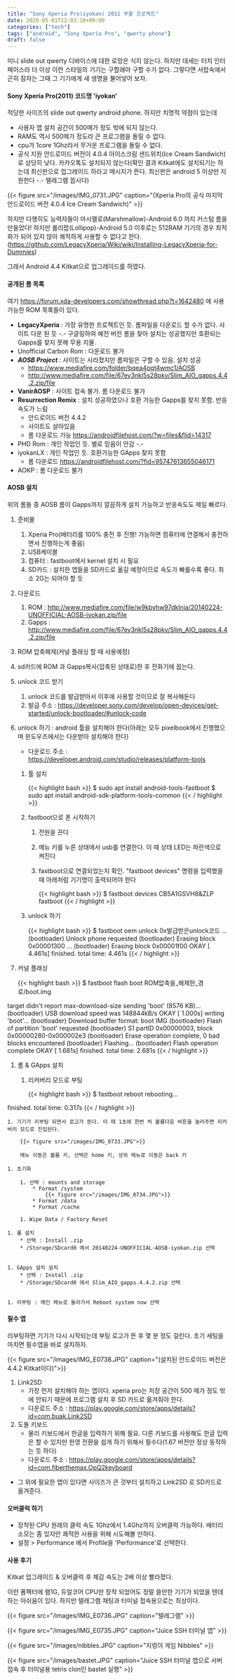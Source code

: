 ```yaml
---
title: "Sony Xperia Pro(iyokan) 2011 부활 프로젝트"
date: 2020-05-01T12:03:18+09:00
categories: ["tech"]
tags: ["android", "Sony Xperia Pro", "qwerty phone"]
draft: false
---
```


미니 slide out qwerty 디바이스에 대한 로망은 식지 않는다. 하지만 대세는 터치 인터페이스라 더 이상 이런 스타일의 기기는 구할래야 구할 수가 없다. 그렇다면 서랍속에서 곤히 잠자는 그때 그 기기에게 새 생명을 불어넣어 보자. 

#### Sony Xperia Pro(2011) 코드명 'iyokan'

적당한 사이즈의 slide out qwerty android phone. 하지만 치명적 약점이 있는데

* 사용자 앱 설치 공간이 500메가 정도 밖에 되지 않는다.
* RAM도 역시 500메가 정도라 큰 프로그램을 돌릴 수 없다.
* cpu가 1core 1Ghz라서 무거운 프로그램을 돌릴 수 없다.
* 공식 지원 안드로이드 버전이 4.0.4 아이스크림 샌드위치(Ice Cream Sandwich) 로 상당히 낮다. 카카오톡도 설치되지 않는다(확인 결과 Kitkat에도 설치되기는 하는데 최신판으로 업그레이드 하라고 메시지가 뜬다. 최신판은 android 5 이상만 지원한다 -.- 텔레그램 씁시다)

{{< figure src="/images/IMG_0731.JPG" caption="(Xperia Pro의 공식 마지막 안드로이드 버전 4.0.4 Ice Cream Sandwich)" >}}

하지만 다행히도 능력자들이 마시멜로(Marshmallow)-Android 6.0 까지 커스텀 롬을 만들었다! 하지만 롤리팝(Lollipop)-Android 5.0 이후로는  512RAM 기기의 경우 최적화가 되어 있지 않아 쾌적하게 사용할 수 없다고 한다.
(https://github.com/LegacyXperia/Wiki/wiki/Installing-LegacyXperia-for-Dummies)

그래서 Android 4.4 Kitkat으로 업그레이드를 하였다.

#### 공개된 롬 목록

여기 https://forum.xda-developers.com/showthread.php?t=1642480 에 사용가능한  ROM 목록들이 있다.

* __LegacyXperia__ : 가장 유명한 프로젝트인 듯. 롬파일을 다운로드 할 수가 없다. 사이트 다운 된 듯 -.- 구글링하여 예전 버전 롬을 찾아 설치는 성공했지만 호환되는 Gapps를 찾지 못해 무용 지물.
* Unofficial Carbon Rom : 다운로드 불가
* ___AOSB Project___ : 사이트는 사라졌지만 롬파일은 구할 수 있음. 설치 성공
	* https://www.mediafire.com/folder/bqea4oqt4wmc1/AOSB
	* http://www.mediafire.com/file/67ey3nkl5s28pky/Slim_AIO_gapps.4.4.2.zip/file
* __VanirAOSP__ : 사이트 접속 불가. 롬 다운로드 불가
* __Resurrection Remix__ : 설치 성공하였으나 호환 가능한 Gapps를 찾지 못함. 반응 속도가 느림
	* 안드로이드 버전 4.4.2
	* 사이트도 살아있음
	* 롬 다운로드 가능 https://androidfilehost.com/?w=files&flid=14317
* PHD Rom : 개인 작업인 듯. 별로 믿음이 안감 -.-
* iyokanLX : 개인 작업인 듯. 호환가능한 GApps 찾지 못함
	* 롬 다운로드 https://androidfilehost.com/?fid=95747613655046171
* AOKP : 롬 다운로드 불가

#### AOSB 설치

위의 롬들 중 AOSB 롬이 Gapps까지 깔끔하게 설치 가능하고 반응속도도 제일 빠르다.

1. 준비물
	1. Xperia Pro(배터리를 100% 충전 후 진행! 가능하면 컴퓨터에 연결해서 충전하면서 진행하는게 좋음)
	1. USB케이블
	1. 컴퓨터 : fastboot에서 kernel 설치 시 필요
	2. SD카드 : 설치한 앱들을 SD카드로 옮길 예정이므로 속도가 빠를수록 좋다. 최소 2G는 되어야 할 듯
1. 다운로드
	1. ROM : http://www.mediafire.com/file/w9kbvhw97dklnja/20140224-UNOFFICIAL-AOSB-iyokan.zip/file
	1. Gapps : http://www.mediafire.com/file/67ey3nkl5s28pky/Slim_AIO_gapps.4.4.2.zip/file
1. ROM 압축해제(커널 플래싱 할 때 사용예정)
1. sd카드에 ROM 과 Gapps복사(압축된 상태로)한 후 전화기에 꼽는다.
1. unlock 코드 받기
	1. unlock 코드를 발급받아서 이후에 사용할 것이므로 잘 복사해둔다
	1. 발급 주소 : https://developer.sony.com/develop/open-devices/get-started/unlock-bootloader/#unlock-code
1. unlock 하기 : android 툴을 설치해야 한다(아래는 모두 pixelbook에서 진행했으며 윈도우즈에서는 다운받아 설치해야 한다) 
	
	* 다운로드 주소 : https://developer.android.com/studio/releases/platform-tools

	1. 툴 설치 
	
		{{< highlight bash >}}
$ sudo apt install android-tools-fastboot
$ sudo apt install android-sdk-platform-tools-common
{{< / highlight >}}

	1. fastboot으로 폰 시작하기
	
		1. 전원을 끈다
		1. 메뉴 키를 누른 상태에서 usb를 연결한다. 이 때 상태 LED는 파란색으로 켜진다		
		1. fastboot으로 연결되었는지 확인. "fastboot devices" 명령을 입력했을 때 아래처럼 기기명이 출력되어야 한다
		
			{{< highlight bash >}}
$ fastboot devices
CB5A1GSVH8&ZLP	fastboot
{{< / highlight >}}
	
	1. unlock 하기
	
		{{< highlight bash >}}
$ fastboot oem unlock 0x발급받은unlock코드
...
(bootloader) Unlock phone requested
(bootloader) Erasing block 0x00001300
...
(bootloader) Erasing block 0x00001f00
OKAY [  4.461s]
finished. total time: 4.461s
{{< / highlight >}}


1. 커널 플래싱

	{{< highlight bash >}}
$ fastboot flash boot ROM압축을_해제한_경로/boot.img

target didn't report max-download-size
sending 'boot' (8576 KB)...
(bootloader) USB download speed was 148844kB/s
OKAY [  1.000s]
writing 'boot'...
(bootloader) Download buffer format: boot IMG
(bootloader) Flash of partition 'boot' requested
(bootloader) S1 partID 0x00000003, block 0x00000280-0x000002e3
(bootloader) Erase operation complete, 0 bad blocks encountered
(bootloader) Flashing...
(bootloader) Flash operation complete
OKAY [  1.681s]
finished. total time: 2.681s
{{< / highlight >}}

1. 롬 & GApps 설치
	1. 리커버리 모드로  부팅

		{{< highlight bash >}}
$ fastboot reboot
rebooting...

finished. total time: 0.317s
{{< / highlight >}}

	1. 기기가 리부팅 되면서 로고가 뜬다. 이 때 1초에 한번 씩 볼륨다운 버튼을 눌러주면 리커버리 모드로 진입된다.
	
		{{< figure src="/images/IMG_0733.JPG">}}
		
		메뉴 이동은 볼륨 키, 선택은 home 키, 상위 메뉴로 이동은 back 키
		
	1. 초기화 
		
		1. 선택 : mounts and storage
			* Format /system
				{{< figure src="/images/IMG_0734.JPG">}}
			* Format /data
			* Format /cache
			
		1. Wipe Data / Factory Reset

	1. 롬 설치
		* 선택 : Install .zip
		* /Storage/SDcard0 에서 20140224-UNOFFICIAL-AOSB-iyokan.zip 선택
		
		
	1. GApps 설치 설치
		* 선택 : Install .zip
		* /Storage/SDcard0 에서 Slim_AIO_gapps.4.4.2.zip 선택
		
		
	1. 리부팅 : 메인 메뉴로 돌아가서 Reboot system now 선택

#### 필수 앱

리부팅하면 기기가 다시 시작되는데 부팅 로고가 뜬 후 몇 분 정도 걸린다. 초기 세팅을 마치면 필수앱을 바로 설치하자.

{{< figure src="/images/IMG_E0738.JPG" caption="(설치된 안드로이드 버전은 4.4.2 Kitkat이다)">}}

1. Link2SD
	* 가장 먼저 설치해야 하는 앱이다. xperia pro는 저장 공간이 500 메가 정도 밖에 안되기 때문에 프로그램 설치 후 SD 카드로 옮겨줘야 한다.
	* 다운로드 주소 :  https://play.google.com/store/apps/details?id=com.buak.Link2SD
1. 도돌 키보드
	* 물리 키보드에서 한글을 입력하기 위해 필요. 다른 키보드를 사용해도 한글 입력은 할 수 있지만 한영 전환을 쉽게 하기 위해서 필수다(1.67 버전만 정상 동작하는 듯 하다)
	* 다운로드 주소 : https://play.google.com/store/apps/details?id=com.fiberthemax.OpQ2keyboard
* 그 외에 필요한 앱이 있다면 사이즈가 큰 것부터 설치하고 Link2SD 로 SD카드로 옮겨준다.

#### 오버클럭 하기

*  장착된 CPU 원래의 클럭 속도 1Ghz에서 1.4Ghz까지 오버클럭 가능하다. 배터리 소모는 좀 있지만 쾌적한 사용을 위해 시도해볼 만하다.
* 설정 > Performance 에서 Profile을 'Performance'로 선택한다.

#### 사용 후기

Kitkat 업그레이드 & 오버클럭 후 체감 속도는 2배 이상 빨라졌다.

이런 폼팩터에 램1G, 듀얼코어 CPU만 장착 되었어도 정말 쓸만한  기기가 되었을 텐데 하는 아쉬움이 있다. 하지만  텔레그램 채팅과 터미널 접속용으로는 최상이다.

{{< figure src="/images/IMG_E0736.JPG" caption="텔레그램" >}}

{{< figure src="/images/IMG_E0735.JPG" caption="Juice SSH 터미널 앱" >}}

{{< figure src="/images/nibbles.JPG" caption="지렁이 게임 Nibbles" >}}

{{< figure src="/images/bastet.JPG" caption="Juice SSH 터미널 앱으로 서버 접속 후 터미널용 tetris clon인 bastet 실행" >}}
